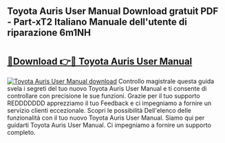 ## Toyota Auris User Manual Download gratuit PDF - Part-xT2 Italiano Manuale dell'utente di riparazione 6m1NH

# <h2><a href="http://dfd7dvk.blite.top/?on=Toyota+Auris+User+Manual">🔗Download 👉🔴 Toyota Auris User Manual</a></h2>

[![Toyota Auris User Manual download](https://i.imgur.com/lujVjoI.png)](http://dfd7dvk.blite.top/?on=Toyota+Auris+User+Manual)
Controllo magistrale questa guida svela i segreti del tuo nuovo Toyota Auris User Manual e ti consente di controllare con precisione le sue funzioni. Grazie per il tuo supporto REDDDDDDD apprezziamo il tuo Feedback e ci impegniamo a fornire un servizio clienti eccezionale. Scopri le possibilità Dell'elenco delle funzionalità con il tuo nuovo Toyota Auris User Manual. Siamo qui per guidarti Toyota Auris User Manual. Ci impegniamo a fornire un supporto completo.
